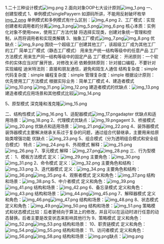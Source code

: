 1.二十三种设计模式![img.png](image/img.png)
2.面向对象OOP七大设计原则![img_1.png](image/img_1.png)
一、创建型模式
1、单例模式!singlePayyern
    如源码所讲，不能用反射破坏枚举[img_2.png](image/img_2.png)
    单例模式和多例模式有什么区别：![img_4.png](image/img_4.png)
2、工厂模式：实现创建者和调用者的分离![img_3.png](image/img_3.png)![img_5.png](image/img_5.png)![img_6.png](image/img_6.png)
        核心本质：实例化对象不使用new，使用工厂方法代替
                将选择实现类，创建对象统一管理和控制，从而将调用者和实现类解耦
           3、抽象工厂模式![img_7.png](image/img_7.png)![img_8.png](image/img_8.png)
                优缺点：![img_9.png](image/img_9.png)
                围绕一个超级工厂创建其他工厂，该超级工厂成为其他工厂的工厂
              简单工厂模式（静态工厂模式）
                用来生产统一结构等级中的任意产品
              工厂方法模式
                用来生产同一结构等级中的固定产品
        工厂模式满足：
                   开闭原则：一个软件的实体应当对扩展开放，对修改关闭
                   依赖倒转原则：针对接口编程，不要针对实现编程
                   迪米特法则：直接和朋友通信，避免和陌生人通信
        结构复杂度：simple
        代码复杂度：simple
        编程复杂度：simple
        管理复杂度：simple
        根据设计原则：优先使用工厂方法模式
        根据实际业务：简单工厂模式
4、建造者模式
        ![img_10.png](image/img_10.png)
        ![img_11.png](image/img_11.png)
        ![img_12.png](image/img_12.png)
    建造者模式的优缺点：![img_13.png](image/img_13.png)
    建造者模式应用场景和其他模式比较![img_14.png](image/img_14.png)

5、原型模式
    深克隆和浅克隆![img_15.png](image/img_15.png)

二、结构性模式
        ![img_16.png](image/img_16.png)
        1、适配器模式![img_17.png](image/img_17.png)adapter
            优缺点和适用场景：![img_18.png](image/img_18.png)
        2、代理模式优缺点：![img_19.png](image/img_19.png)agent
        3、桥接模式![img_20.png](image/img_20.png)
            优缺点和适用场景：![img_21.png](image/img_21.png)![img_22.png](image/img_22.png)
        4、装饰器模式
            装饰器模式主要解决继承关系过于复杂的问题，通过组合代替继承，主要用来给原始类增强功能
            优缺点：![img_23.png](image/img_23.png)
        5、组合模式（分为透明组合模式和安全组合模式）
            特点：![img_24.png](image/img_24.png)
        6、外观模式
                解释：![img_25.png](image/img_25.png)![img_26.png](image/img_26.png)
        7、享元模式
                解释：![img_27.png](image/img_27.png)![img_28.png](image/img_28.png)
三、行为型模式：
        1、模板方法模式
            定义：![img_29.png](image/img_29.png)
            主要角色：![img_30.png](image/img_30.png)![img_31.png](image/img_31.png)
        2、命令模式
            定义：![img_32.png](image/img_32.png)
            主要角色和结构：![img_33.png](image/img_33.png)
        3、迭代器模式
            定义：![img_34.png](image/img_34.png)
            主要角色和结构：![img_36.png](image/img_36.png)![img_35.png](image/img_35.png)
        4、观察者模式
            定义和角色：![img_37.png](image/img_37.png)
            结构和场景：![img_38.png](image/img_38.png)
        5、中介者模式
            定义和角色：![img_39.png](image/img_39.png)![img_41.png](image/img_41.png)
            结构和场景：![img_42.png](image/img_42.png)
        6、备忘录模式
            定义和角色：![img_43.png](image/img_43.png)
            结构和场景：![img_44.png](image/img_44.png)![img_45.png](image/img_45.png)
        7、解释器模式
            定义和角色：![img_46.png](image/img_46.png)![img_47.png](image/img_47.png)
            结构和场景：![img_48.png](image/img_48.png)
        8、状态模式
            定义和角色：![img_49.png](image/img_49.png)![img_50.png](image/img_50.png)
            结构和场景：![img_51.png](image/img_51.png)
            策略模式和状态模式比较：后者更倾向于算法上的修改，并且可以在运动时进行任意的动态替换。后者主要是改变状态来影响其他行为
        9、策略模式
            定义和角色：![img_52.png](image/img_52.png)![img_53.png](image/img_53.png)
            结构和场景：
        10、职责链模式
            定义和角色：![img_54.png](image/img_54.png)![img_55.png](image/img_55.png)
            结构和场景：
        11、访问者模式
            定义和角色：![img_56.png](image/img_56.png)![img_58.png](image/img_58.png)
            结构和场景：![img.png](image/img.png)缺点：![img.png](image/img.png)